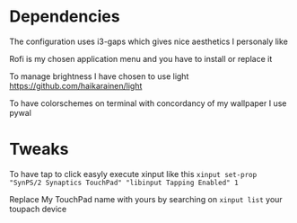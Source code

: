 # Dependencies
The configuration uses i3-gaps which gives nice aesthetics I personaly like

Rofi is my chosen application menu and you have to install or replace it

To manage brightness I have chosen to use light https://github.com/haikarainen/light

To have colorschemes on terminal with concordancy of my wallpaper I use pywal

# Tweaks
To have tap to click easyly execute xinput like this `xinput set-prop "SynPS/2 Synaptics TouchPad" "libinput Tapping Enabled" 1`

Replace My TouchPad name with yours by searching on `xinput list` your toupach device
